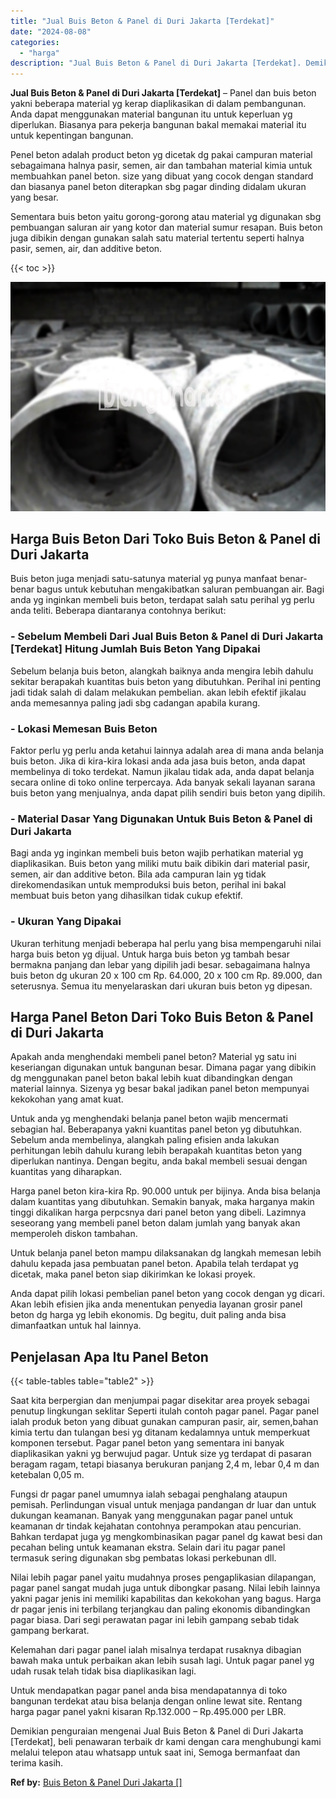 ```yaml
---
title: "Jual Buis Beton & Panel di Duri Jakarta [Terdekat]"
date: "2024-08-08"
categories: 
  - "harga"
description: "Jual Buis Beton & Panel di Duri Jakarta [Terdekat]. Demikian penguraian mengenai Jual Buis Beton & Panel di Duri Jakarta [Terdekat], beli penawaran terbaik..."
---
```


**Jual Buis Beton & Panel di Duri Jakarta \[Terdekat\]** – Panel dan buis beton yakni beberapa material yg kerap diaplikasikan di dalam pembangunan. Anda dapat menggunakan material bangunan itu untuk keperluan yg diperlukan. Biasanya para pekerja bangunan bakal memakai material itu untuk kepentingan bangunan.

Penel beton adalah product beton yg dicetak dg pakai campuran material sebagaimana halnya pasir, semen, air dan tambahan material kimia untuk membuahkan panel beton. size yang dibuat yang cocok dengan standard dan biasanya panel beton diterapkan sbg pagar dinding didalam ukuran yang besar.

Sementara buis beton yaitu gorong-gorong atau material yg digunakan sbg pembuangan saluran air yang kotor dan material sumur resapan. Buis beton juga dibikin dengan gunakan salah satu material tertentu seperti halnya pasir, semen, air, dan additive beton.

{{< toc >}}

![Jual Buis Beton & Panel di Duri Jakarta [Terdekat]](/images/jual-panel-buis-beton-murah-45.png)

## Harga Buis Beton Dari Toko Buis Beton & Panel di Duri Jakarta

Buis beton juga menjadi satu-satunya material yg punya manfaat benar-benar bagus untuk kebutuhan mengakibatkan saluran pembuangan air. Bagi anda yg inginkan membeli buis beton, terdapat salah satu perihal yg perlu anda teliti. Beberapa diantaranya contohnya berikut:

### \- Sebelum Membeli Dari Jual Buis Beton & Panel di Duri Jakarta \[Terdekat\] Hitung Jumlah Buis Beton Yang Dipakai

Sebelum belanja buis beton, alangkah baiknya anda mengira lebih dahulu sekitar berapakah kuantitas buis beton yang dibutuhkan. Perihal ini penting jadi tidak salah di dalam melakukan pembelian. akan lebih efektif jikalau anda memesannya paling jadi sbg cadangan apabila kurang.

### \- Lokasi Memesan Buis Beton

Faktor perlu yg perlu anda ketahui lainnya adalah area di mana anda belanja buis beton. Jika di kira-kira lokasi anda ada jasa buis beton, anda dapat membelinya di toko terdekat. Namun jikalau tidak ada, anda dapat belanja secara online di toko online terpercaya. Ada banyak sekali layanan sarana buis beton yang menjualnya, anda dapat pilih sendiri buis beton yang dipilih.

### \- Material Dasar Yang Digunakan Untuk Buis Beton & Panel di Duri Jakarta

Bagi anda yg inginkan membeli buis beton wajib perhatikan material yg diaplikasikan. Buis beton yang miliki mutu baik dibikin dari material pasir, semen, air dan additive beton. Bila ada campuran lain yg tidak direkomendasikan untuk memproduksi buis beton, perihal ini bakal membuat buis beton yang dihasilkan tidak cukup efektif.

### \- Ukuran Yang Dipakai

Ukuran terhitung menjadi beberapa hal perlu yang bisa mempengaruhi nilai harga buis beton yg dijual. Untuk harga buis beton yg tambah besar bermakna panjang dan lebar yang dipilih jadi besar. sebagaimana halnya buis beton dg ukuran 20 x 100 cm Rp. 64.000, 20 x 100 cm Rp. 89.000, dan seterusnya. Semua itu menyelaraskan dari ukuran buis beton yg dipesan.

## Harga Panel Beton Dari Toko Buis Beton & Panel di Duri Jakarta

Apakah anda menghendaki membeli panel beton? Material yg satu ini keseriangan digunakan untuk bangunan besar. Dimana pagar yang dibikin dg menggunakan panel beton bakal lebih kuat dibandingkan dengan material lainnya. Sizenya yg besar bakal jadikan panel beton mempunyai kekokohan yang amat kuat.

Untuk anda yg menghendaki belanja panel beton wajib mencermati sebagian hal. Beberapanya yakni kuantitas panel beton yg dibutuhkan. Sebelum anda membelinya, alangkah paling efisien anda lakukan perhitungan lebih dahulu kurang lebih berapakah kuantitas beton yang diperlukan nantinya. Dengan begitu, anda bakal membeli sesuai dengan kuantitas yang diharapkan.

Harga panel beton kira-kira Rp. 90.000 untuk per bijinya. Anda bisa belanja dalam kuantitas yang dibutuhkan. Semakin banyak, maka harganya makin tinggi dikalikan harga perpcsnya dari panel beton yang dibeli. Lazimnya seseorang yang membeli panel beton dalam jumlah yang banyak akan memperoleh diskon tambahan.

Untuk belanja panel beton mampu dilaksanakan dg langkah memesan lebih dahulu kepada jasa pembuatan panel beton. Apabila telah terdapat yg dicetak, maka panel beton siap dikirimkan ke lokasi proyek.

Anda dapat pilih lokasi pembelian panel beton yang cocok dengan yg dicari. Akan lebih efisien jika anda menentukan penyedia layanan grosir panel beton dg harga yg lebih ekonomis. Dg begitu, duit paling anda bisa dimanfaatkan untuk hal lainnya.

## Penjelasan Apa Itu Panel Beton

{{< table-tables table="table2" >}}

Saat kita berpergian dan menjumpai pagar disekitar area proyek sebagai penutup lingkungan seklitar Seperti itulah contoh pagar panel. Pagar panel ialah produk beton yang dibuat gunakan campuran pasir, air, semen,bahan kimia tertu dan tulangan besi yg ditanam kedalamnya untuk memperkuat komponen tersebut. Pagar panel beton yang sementara ini banyak diaplikasikan yakni yg berwujud pagar. Untuk size yg terdapat di pasaran beragam ragam, tetapi biasanya berukuran panjang 2,4 m, lebar 0,4 m dan ketebalan 0,05 m.

Fungsi dr pagar panel umumnya ialah sebagai penghalang ataupun pemisah. Perlindungan visual untuk menjaga pandangan dr luar dan untuk dukungan keamanan. Banyak yang menggunakan pagar panel untuk keamanan dr tindak kejahatan contohnya perampokan atau pencurian. Bahkan terdapat juga yg mengkombinasikan pagar panel dg kawat besi dan pecahan beling untuk keamanan ekstra. Selain dari itu pagar panel termasuk sering digunakan sbg pembatas lokasi perkebunan dll.

Nilai lebih pagar panel yaitu mudahnya proses pengaplikasian dilapangan, pagar panel sangat mudah juga untuk dibongkar pasang. Nilai lebih lainnya yakni pagar jenis ini memiliki kapabilitas dan kekokohan yang bagus. Harga dr pagar jenis ini terbilang terjangkau dan paling ekonomis dibandingkan pagar biasa. Dari segi perawatan pagar ini lebih gampang sebab tidak gampang berkarat.

Kelemahan dari pagar panel ialah misalnya terdapat rusaknya dibagian bawah maka untuk perbaikan akan lebih susah lagi. Untuk pagar panel yg udah rusak telah tidak bisa diaplikasikan lagi.

Untuk mendapatkan pagar panel anda bisa mendapatannya di toko bangunan terdekat atau bisa belanja dengan online lewat site. Rentang harga pagar panel yakni kisaran Rp.132.000 – Rp.495.000 per LBR.

Demikian penguraian mengenai Jual Buis Beton & Panel di Duri Jakarta \[Terdekat\], beli penawaran terbaik dr kami dengan cara menghubungi kami melalui telepon atau whatsapp untuk saat ini, Semoga bermanfaat dan terima kasih.

**Ref by:** [Buis Beton & Panel Duri Jakarta []](https://id.wikipedia.org/wiki/Buis)
